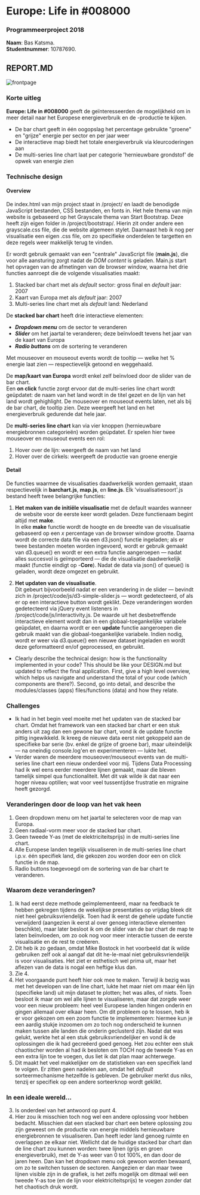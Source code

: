 # Europe: Life in \#008000
### Programmeerproject 2018
**Naam**: Bas Katsma. \
**Studentnummer**: 10787690.

## REPORT.MD
![frontpage](docs/frontpage.png)

### Korte uitleg
**Europe: Life in \#008000** geeft de geïnteresseerden de mogelijkheid om in meer detail naar het Europese energieverbruik en de -productie te kijken. 
- De bar chart geeft in één oogopslag het percentage gebruikte "groene" en "grijze" energie per sector en per jaar weer
- De interactieve map biedt het totale energieverbruik via kleurcoderingen aan
- De multi-series line chart laat per categorie 'hernieuwbare grondstof' de opwek van energie zien

### Technische design

#### Overview
De index.html van mijn project staat in /project/ en laadt de benodigde JavaScript bestanden, CSS bestanden, en fonts in. Het hele thema van mijn website is gebaseerd op het Grayscale thema van Start Bootstrap. Deze heeft zijn eigen folder in /project/bootstrap/. Hierin zit onder andere een grayscale.css file, die de website algemeen stylet. Daarnaast heb ik nog per visualisatie een eigen .css file, om zo specifieke onderdelen te targetten en deze regels weer makkelijk terug te vinden.

Er wordt gebruik gemaakt van een "centrale" JavaScript file (**main.js**), die voor alle aansturing zorgt nadat de _DOM content_ is geladen. Main.js start het opvragen van de afmetingen van de browser window, waarna het drie functies aanroept die de volgende visualisaties maakt:
1. Stacked bar chart met als _default_ sector: gross final en _default_ jaar: 2007
2. Kaart van Europa met als _default_ jaar: 2007
3. Multi-series line chart met als _default_ land: Nederland

De **stacked bar chart** heeft drie interactieve elementen:
- _**Dropdown menu**_ om de sector te veranderen
- _**Slider**_ om het jaartal te veranderen; deze beïnvloedt tevens het jaar van de kaart van Europa
- _**Radio buttons**_ om de sortering te veranderen


Met mouseover en mouseout events wordt de tooltip — welke het % energie laat zien — respectievelijk getoond en weggehaald.

De **map/kaart van Europa** wordt enkel zelf beïnvloed door de slider van de bar chart. \
Een **on click** functie zorgt ervoor dat de multi-series line chart wordt geüpdatet: de naam van het land wordt in de titel gezet en de lijn van het land wordt gehighlight. De mouseover en mouseout events laten, net als bij de bar chart, de tooltip zien. Deze weergeeft het land en het energieverbruik gedurende dat hele jaar.

De **multi-series line chart** kan via vier knoppen (hernieuwbare energiebronnen categorieën) worden geüpdatet. Er spelen hier twee mouseover en mouseout events een rol:
1. Hover over de lijn: weergeeft de naam van het land
2. Hover over de cirkels: weergeeft de productie van groene energie

#### Detail
De functies waarmee de visualisaties daadwerkelijk worden gemaakt, staan respectievelijk in **barchart.js**, **map.js**, en **line.js**. Elk 'visualisatiesoort'.js bestand heeft twee belangrijke functies:
1. **Het maken van de initiële visualisatie** met de default waardes wanneer de website voor de eerste keer wordt geladen. Deze functienaam begint altijd met **make**. \
In elke **make** functie wordt de hoogte en de breedte van de visualisatie gebaseerd op een _x_ percentage van de browser window grootte. Daarna wordt de correcte data file via een d3.json() functie ingeladen; als er twee bestanden moeten worden ingevoerd, wordt er gebruik gemaakt van d3.queue() en wordt er een extra functie aangeroepen — nadat alles succesvol is geïmporteerd — die de visualisatie daadwerkelijk maakt (functie eindigt op -**Core**). Nadat de data via json() of queue() is geladen, wordt deze omgezet en gebruikt.

2. **Het updaten van de visualisatie**. \
Dit gebeurt bijvoorbeeld nadat er een verandering in de slider — bevindt zich in /project/code/js/d3-simple-slider.js — wordt gedetecteerd, of als er op een interactieve button wordt geklikt. Deze veranderingen worden gedetecteerd via jQuery event listeners in /project/code/js/interactivity.js. De waarde uit het desbetreffende interactieve element wordt dan in een globaal-toegankelijke variabele geüpdatet, en daarna wordt er een **update** functie aangeroepen die gebruik maakt van die globaal-toegankelijke variabele. Indien nodig, wordt er weer via d3.queue() een nieuwe dataset ingeladen en wordt deze geformatteerd en/of geprocessed, en gebruikt.

- Clearly describe the technical design: how is the functionality implemented in your code? This should be like your DESIGN.md but updated to reflect the final application. First, give a high level overview, which helps us navigate and understand the total of your code (which components are there?). Second, go into detail, and describe the modules/classes (apps) files/functions (data) and how they relate.

### Challenges
- Ik had in het begin veel moeite met het updaten van de stacked bar chart. Omdat het framework van een stacked bar chart er een stuk anders uit zag dan een gewone bar chart, vond ik de update functie pittig ingewikkeld. Ik kreeg de nieuwe data eerst niet gekoppeld aan de specifieke bar serie (bv. enkel de grijze of groene bar), maar uiteindelijk — na oneindig console.log'en en experimenteren — lukte het.
- Verder waren de meerdere mouseover/mouseout events van de multi-series line chart een nieuw onderdeel voor mij. Tijdens Data Processing had ik wel eens eerder meerdere lijnen gemaakt, maar die bleven tamelijk simpel qua functionaliteit. Met dit vak wilde ik dat naar een hoger niveau optillen; wat voor veel tussentijdse frustratie en migraine heeft gezorgd.

### Veranderingen door de loop van het vak heen
1. Geen dropdown menu om het jaartal te selecteren voor de map van Europa.
2. Geen radiaal-vorm meer voor de stacked bar chart.
3. Geen tweede Y-as (met de elektriciteitsprijs) in de multi-series line chart.
4. Alle Europese landen tegelijk visualiseren in de multi-series line chart i.p.v. één specifiek land, die gekozen zou worden door een on click functie in de map.
5. Radio buttons toegevoegd om de sortering van de bar chart te veranderen.

### Waarom deze veranderingen?
1. Ik had eerst deze methode geïmplementeerd, maar na feedback te hebben gekregen tijdens de wekelijkse presentaties op vrijdag bleek dit niet heel gebruiksvriendelijk. Toen had ik eerst de gehele update functie verwijderd (aangezien ik eerst al over genoeg interactieve elementen beschikte), maar later besloot ik om de slider van de bar chart de map te laten beïnvloeden, om zo ook nog voor meer interactie tussen de eerste visualisatie en de rest te creëeren.
2. Dit heb ik zo gedaan, omdat Mike Bostock in het voorbeeld dat ik wilde gebruiken zelf ook al aangaf dat dit he-le-maal niet gebruiksvriendelijk is voor visualisaties. Het ziet er esthetisch wel prima uit, maar het aflezen van de data is nogal een heftige klus dan.
3. Zie 4.
4. Het voorgaande punt heeft hier ook mee te maken. Terwijl ik bezig was met het developen van de line chart, lukte het maar niet om maar één lijn (specifieke land) uit mijn dataset te plotten; het was alles, of niets. Toen besloot ik maar om wel alle lijnen te visualiseren, maar dat zorgde weer voor een nieuw probleem: heel veel Europese landen hingen onderin en gingen allemaal over elkaar heen. Om dit probleem op te lossen, heb ik er voor gekozen om een zoom functie te implementeren: hiermee kun je een aardig stukje inzoomen om zo toch nog onderscheid te kunnen maken tussen alle landen die onderin geclusterd zijn. Nadat dat was gelukt, werkte het al een stuk gebruiksvriendelijker en vond ik de oplossingen die ik had gecreëerd goed genoeg. Het zou echter een stuk chaotischer worden al had ik besloten om TOCH nog de tweede Y-as en een extra lijn toe te voegen, dus liet ik dat plan maar achterwege.
5. Dit maakt het veel makkelijker om de statistieken van een specifiek land te volgen. Er zitten geen nadelen aan, omdat het _default_ sorteermechanisme hetzelfde is gebleven. De gebruiker merkt dus niks, tenzij er specifiek op een andere sorteerknop wordt geklikt.

### In een ideale wereld...
3. Is onderdeel van het antwoord op punt 4.
4. Hier zou ik misschien toch nog wel een andere oplossing voor hebben bedacht. Misschien dat een stacked bar chart een betere oplossing zou zijn geweest om de productie van energie middels hernieuwbare energiebronnen te visualiseren. Dan heeft ieder land genoeg ruimte en overlappen ze elkaar niet. Wellicht dat de huidige stacked bar chart dan de line chart zou kunnen worden: twee lijnen (grijs en groen energieverbruik), met de Y-as weer van 0 tot 100%, en dan door de jaren heen. Dan kan het dropdown menu ook gewoon worden bewaard, om zo te switchen tussen de sectoren. Aangezien er dan maar twee lijnen visible zijn in de grafiek, is het zelfs mogelijk om ditmaal wél een tweede Y-as toe (en de lijn voor elektriciteitsprijs) te voegen zonder dat het chaotisch druk wordt.
